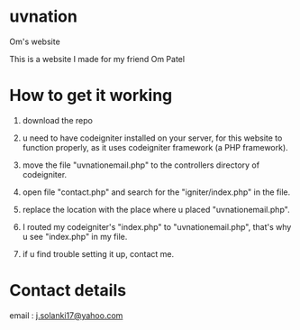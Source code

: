 uvnation
========

Om's website

This is a website I made for my friend Om Patel

How to get it working
======================

1) download the repo

2) u need to have codeigniter installed on your server, for this website to function properly, as it uses codeigniter framework (a PHP framework).

3) move the file "uvnationemail.php" to the controllers directory of codeigniter.

4) open file "contact.php" and search for the "igniter/index.php" in the file.

5) replace the location with the place where u placed "uvnationemail.php".

6) I routed my codeigniter's "index.php" to "uvnationemail.php", that's why u see "index.php" in my file.

7) if u find trouble setting it up, contact me.


Contact details
================

email : j.solanki17@yahoo.com